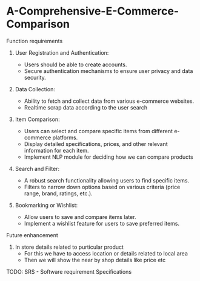 # A-Comprehensive-E-Commerce-Comparison

 Function requirements
1. User Registration and Authentication:
	- Users should be able to create accounts.
	- Secure authentication mechanisms to ensure user privacy and data security.

2. Data Collection:
	- Ability to fetch and collect data from various e-commerce websites.
	- Realtime scrap data according to the user search

3. Item Comparison:
	- Users can select and compare specific items from different e-commerce platforms.
	- Display detailed specifications, prices, and other relevant information for each item.
	- Implement NLP module for deciding how we can compare products

4. Search and Filter:
	- A robust search functionality allowing users to find specific items.
	- Filters to narrow down options based on various criteria (price range, brand, ratings, etc.).

5. Bookmarking or Wishlist:
    - Allow users to save and compare items later.
    - Implement a wishlist feature for users to save preferred items.


 Future enhancement 
1. In store details related to purticular product
	- For this we have to access location or details related to local area
	- Then we will show the near by shop details like price etc

TODO:
SRS - Software requirement Specifications
